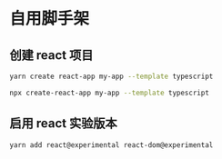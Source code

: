 # 自用脚手架

## 创建 react 项目

```bash
yarn create react-app my-app --template typescript
```

```bash
npx create-react-app my-app --template typescript
```

## 启用 react 实验版本

```bash
yarn add react@experimental react-dom@experimental
```
